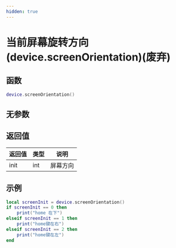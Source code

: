 ```yaml
---
hidden: true
---
```


# 当前屏幕旋转方向(device.screenOrientation)(废弃)

## 函数

```lua
device.screenOrientation()
```

## 无参数

## 返回值

| 返回值  | 类型  | 说明   |
| ---- | --- | ---- |
| init | int | 屏幕方向 |

## 示例

```lua
local screenInit = device.screenOrientation()
if screenInit == 0 then
    print("home 在下")
elseif screenInit == 1 then
    print("home键在右")
elseif screenInit == 2 then
    print("home键在左")
end
```
